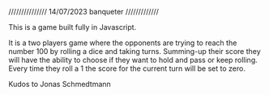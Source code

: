 /////////////// 14/07/2023 banqueter /////////////

This is a game built fully in Javascript. 

It is a two players game where the opponents are trying to reach the number 100 by rolling a dice and taking turns.
Summing-up their score they will have the ability to choose if they want to hold and pass or keep rolling. 
Every time they roll a 1 the score for the current turn will be set to zero.

Kudos to Jonas Schmedtmann
